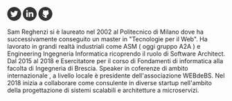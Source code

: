 
<script>
    var lang = navigator.language || navigator.userLanguage;
    if (lang.indexOf('it') == 0)
       alert("it");
    else
      alert("en");
</script>

<img src="https://raw.githubusercontent.com/sammyrulez/about_page/master/iconfinder_twitter_online_social_media_734367.png" alt="drawing" style="width:32px;height:32px"/> 
<img src="https://raw.githubusercontent.com/sammyrulez/about_page/master/iconfinder_linked_in_online_social_media_734393.png" alt="drawing" style="width:32px;height:32px"/>
<img src="https://raw.githubusercontent.com/sammyrulez/about_page/master/iconfinder_social_media_logo_github_1221585.png" alt="drawing" style="width:32px;height:32px"/>

Sam Reghenzi si è laureato nel 2002 al Politecnico di Milano dove ha successivamente conseguito un master in "Tecnologie per il Web". Ha lavorato in grandi realtà industriali come ASM ( oggi gruppo A2A ) e Engineering Ingegneria Informatica ricoprendo il ruolo di Software Architect. Dal 2015 al 2018 e Esercitatore per il corso di Fondamenti di informatica alla facolta di Ingegneria di Brescia. Speaker in coferenze di ambito internazionale , a livello locale è presidente dell'associazione WEBdeBS. Nel 2018 inizia a collaborare come consulente in diverse startup nell'ambito della progettazione di sistemi scalabili e architetture a microservizi.




